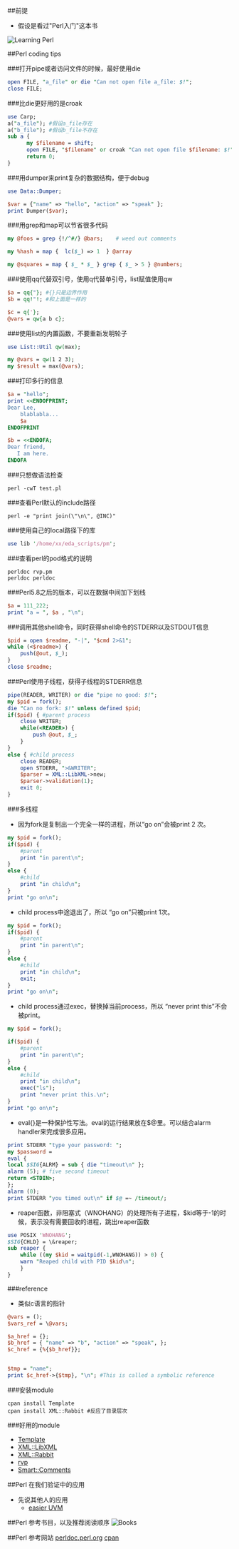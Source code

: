 ##前提
* 假设是看过"Perl入门"这本书

![Learning Perl](LearningPerl.PNG)

##Perl coding tips

###打开pipe或者访问文件的时候，最好使用die

```perl
open FILE, "a_file" or die "Can not open file a_file: $!";
close FILE;
```

###比die更好用的是croak

```perl
use Carp;
a("a_file"); #假设a_file存在
a("b_file"); #假设b_file不存在
sub a {
      my $filename = shift;
      open FILE, "$filename" or croak "Can not open file $filename: $!";
      return 0;
}
```

###用dumper来print复杂的数据结构，便于debug

```perl
use Data::Dumper;

$var = {"name" => "hello", "action" => "speak" };
print Dumper($var);
```
###用grep和map可以节省很多代码

```perl
my @foos = grep {!/^#/} @bars;    # weed out comments

my %hash = map {  lc($_) => 1  } @array

my @squares = map { $_ * $_ } grep { $_ > 5 } @numbers;
```

###使用qq代替双引号，使用q代替单引号，list赋值使用qw

```perl
$a = qq{"}; #{}只是边界作用
$b = qq!"!; #和上面是一样的

$c = q{'};
@vars = qw{a b c};
```

###使用list的内置函数，不要重新发明轮子

```perl
use List::Util qw(max);

my @vars = qw(1 2 3);
my $result = max(@vars);
```

###打印多行的信息

```perl
$a = "hello";
print <<ENDOFPRINT;
Dear Lee,
    blablabla...
    $a
ENDOFPRINT

$b = <<ENDOFA;
Dear friend,
   I am here.
ENDOFA
```

###只想做语法检查

```shell
perl -cwT test.pl
```

###查看Perl默认的include路径

```shell
perl -e "print join(\"\n\", @INC)"
```

###使用自己的local路径下的库

```perl
use lib '/home/xx/eda_scripts/pm';
```
###查看perl的pod格式的说明

```shell
perldoc rvp.pm
perldoc perldoc
```

###Perl5.8之后的版本，可以在数据中间加下划线

```perl
$a = 111_222;
print "a = ", $a , "\n";
```

###调用其他shell命令，同时获得shell命令的STDERR以及STDOUT信息

```perl
$pid = open $readme, "-|", "$cmd 2>&1";
while (<$readme>) {
    push(@out, $_);
}
close $readme;
```

###Perl使用子线程，获得子线程的STDERR信息

```perl
pipe(READER, WRITER) or die "pipe no good: $!";
my $pid = fork();
die "Can no fork: $!" unless defined $pid;
if($pid) { #parent process
    close WRITER;
    while(<READER>) {
        push @out, $_;
    }    
}
else { #child process
    close READER;
    open STDERR, ">&WRITER";
    $parser = XML::LibXML->new;
    $parser->validation(1);
    exit 0;
}
```

###多线程

* 因为fork是复制出一个完全一样的进程，所以“go on”会被print 2 次。

```perl
my $pid = fork();
if($pid) {
    #parent
    print "in parent\n";
}
else {
    #child
    print "in child\n";
}
print "go on\n";
```

* child process中途退出了，所以 “go on”只被print 1次。

```perl
my $pid = fork();
if($pid) {
    #parent
    print "in parent\n";
}
else {
    #child
    print "in child\n";
    exit;
}
print "go on\n";
```

* child process通过exec，替换掉当前process，所以 “never print this”不会被print。

```perl
my $pid = fork();

if($pid) {
    #parent
    print "in parent\n";
}
else {
    #child
    print "in child\n";
    exec("ls");
    print "never print this.\n";
}
print "go on\n";
```

* eval{}是一种保护性写法。eval的运行结果放在$@里。可以结合alarm handler来完成很多应用。

```perl
print STDERR "type your password: ";
my $password =
eval {
local $SIG{ALRM} = sub { die "timeout\n" };
alarm (5); # five second timeout
return <STDIN>;
};
alarm (0);
print STDERR "you timed out\n" if $@ =~ /timeout/;
```

* reaper函数，非阻塞式（WNOHANG）的处理所有子进程，$kid等于-1的时候，表示没有需要回收的进程，跳出reaper函数

```perl
use POSIX 'WNOHANG';
$SIG{CHLD} = \&reaper;
sub reaper {
    while ((my $kid = waitpid(-1,WNOHANG)) > 0) {
    warn "Reaped child with PID $kid\n";
    }
}
```

###reference
* 类似c语言的指针

```perl
@vars = ();
$vars_ref = \@vars;

$a_href = {};
$b_href = { "name" => "b", "action" => "speak", };
$c_href = {%{$b_href}};


$tmp = "name";
print $c_href->{$tmp}, "\n"; #This is called a symbolic reference
```

###安装module
```shell
cpan install Template
cpan install XML::Rabbit #反应了目录层次
```

###好用的module

* [Template](http://template-toolkit.org/docs/)
* [XML::LibXML](http://search.cpan.org/~shlomif/XML-LibXML-2.0125/LibXML.pod)
* [XML::Rabbit](http://search.cpan.org/~robins/XML-Rabbit-0.4.1/lib/XML/Rabbit.pm)
* [rvp](http://www.burbleland.com/v2html/rvp.html)
* [Smart::Comments](http://search.cpan.org/~neilb/Smart-Comments-1.06/lib/Smart/Comments.pm)


##Perl 在我们验证中的应用
* 先说其他人的应用
  * [easier UVM](http://www.doulos.com/content/events/easierUVM.php)


##Perl 参考书目，以及推荐阅读顺序
![Books](books.PNG)

##Perl 参考网站
[perldoc.perl.org](http://perldoc.perl.org/)
[cpan](http://search.cpan.org/)

























